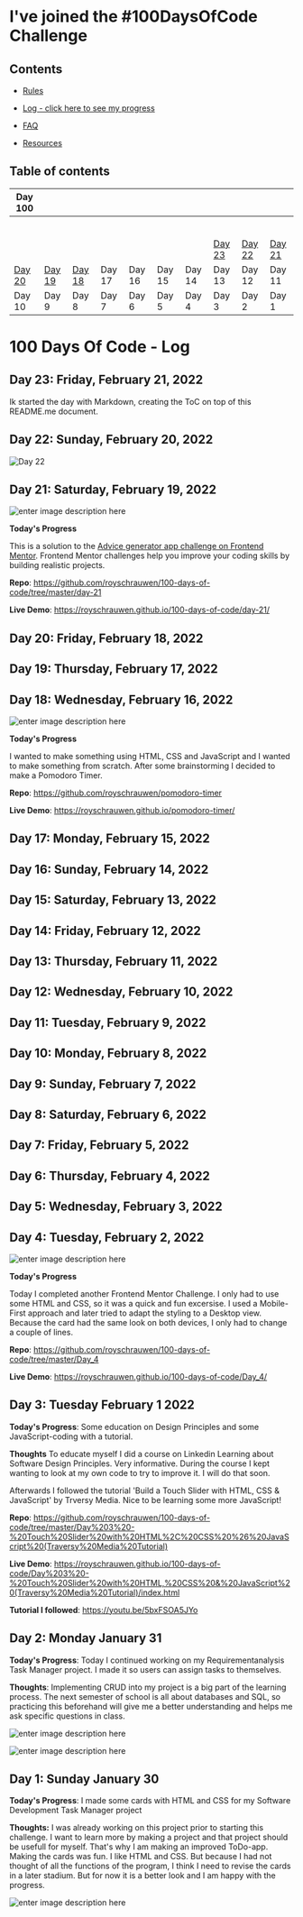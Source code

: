 # I've joined the #100DaysOfCode Challenge

## Contents

- [Rules](rules.md)

- [Log - click here to see my progress](log.md)

- [FAQ](FAQ.md)

- [Resources](resources.md)

## Table of contents

| Day 100                                   |                                             |                                              |        |        |        |        |                   |                                           |                                             |
| ----------------------------------------- | ------------------------------------------- | -------------------------------------------- | ------ | ------ | ------ | ------ | ----------------- | ----------------------------------------- | ------------------------------------------- |
|                                           |                                             |                                              |        |        |        |        |                   |                                           |                                             |
|                                           |                                             |                                              |        |        |        |        |                   |                                           |                                             |
|                                           |                                             |                                              |        |        |        |        |                   |                                           |                                             |
|                                           |                                             |                                              |        |        |        |        |                   |                                           |                                             |
|                                           |                                             |                                              |        |        |        |        |                   |                                           |                                             |
|                                           |                                             |                                              |        |        |        |        |                   |                                           |                                             |
|                                           |                                             |                                              |        |        |        |        | [Day 23](#day-23) | [Day 22](#day-22-sunday-february-20-2022) | [Day 21](#day-21-saturday-february-19-2022) |
| [Day 20](#day-20-friday-february-18-2022) | [Day 19](#day-19-thursday-february-17-2022) | [Day 18](#day-18-wednesday-february-16-2022) | Day 17 | Day 16 | Day 15 | Day 14 | Day 13            | Day 12                                    | Day 11                                      |
| Day 10                                    | Day 9                                       | Day 8                                        | Day 7  | Day 6  | Day 5  | Day 4  | Day 3             | Day 2                                     | Day 1                                       |

# 100 Days Of Code - Log

## Day 23: Friday, February 21, 2022

Ik started the day with Markdown, creating the ToC on top of this README.me document.

## Day 22: Sunday, February 20, 2022

![Day 22](https://github.com/royschrauwen/100-days-of-code/blob/master/day-22/tweet-day22.png?raw=true)

## Day 21: Saturday, February 19, 2022

![enter image description here](https://github.com/royschrauwen/100-days-of-code/blob/master/day-21/screenshot-day21.png?raw=true)

**Today's Progress**

This is a solution to the [Advice generator app challenge on Frontend Mentor](https://www.frontendmentor.io/challenges/advice-generator-app-QdUG-13db). Frontend Mentor challenges help you improve your coding skills by building realistic projects.

**Repo**: https://github.com/royschrauwen/100-days-of-code/tree/master/day-21

**Live Demo**: https://royschrauwen.github.io/100-days-of-code/day-21/

## Day 20: Friday, February 18, 2022

## Day 19: Thursday, February 17, 2022

## Day 18: Wednesday, February 16, 2022

![enter image description here](https://github.com/royschrauwen/100-days-of-code/blob/master/day-18/day-18-screenshot.jpg?raw=true)

**Today's Progress**

I wanted to make something using HTML, CSS and JavaScript and I wanted to make something from scratch. After some brainstorming I decided to make a Pomodoro Timer.

**Repo**: https://github.com/royschrauwen/pomodoro-timer

**Live Demo**: https://royschrauwen.github.io/pomodoro-timer/

## Day 17: Monday, February 15, 2022

## Day 16: Sunday, February 14, 2022

## Day 15: Saturday, February 13, 2022

## Day 14: Friday, February 12, 2022

## Day 13: Thursday, February 11, 2022

## Day 12: Wednesday, February 10, 2022

## Day 11: Tuesday, February 9, 2022

## Day 10: Monday, February 8, 2022

## Day 9: Sunday, February 7, 2022

## Day 8: Saturday, February 6, 2022

## Day 7: Friday, February 5, 2022

## Day 6: Thursday, February 4, 2022

## Day 5: Wednesday, February 3, 2022

## Day 4: Tuesday, February 2, 2022

![enter image description here](https://github.com/royschrauwen/100-days-of-code/blob/master/day-04/screenshot_day4.png?raw=true)

**Today's Progress**

Today I completed another Frontend Mentor Challenge. I only had to use some HTML and CSS, so it was a quick and fun excersise. I used a Mobile-First approach and later tried to adapt the styling to a Desktop view. Because the card had the same look on both devices, I only had to change a couple of lines.

**Repo**: https://github.com/royschrauwen/100-days-of-code/tree/master/Day_4

**Live Demo**: https://royschrauwen.github.io/100-days-of-code/Day_4/

## Day 3: Tuesday February 1 2022

**Today's Progress**: Some education on Design Principles and some JavaScript-coding with a tutorial.

**Thoughts** To educate myself I did a course on Linkedin Learning about Software Design Principles. Very informative. During the course I kept wanting to look at my own code to try to improve it. I will do that soon.

Afterwards I followed the tutorial 'Build a Touch Slider with HTML, CSS & JavaScript' by Trversy Media. Nice to be learning some more JavaScript!

**Repo**: https://github.com/royschrauwen/100-days-of-code/tree/master/Day%203%20-%20Touch%20Slider%20with%20HTML%2C%20CSS%20%26%20JavaScript%20(Traversy%20Media%20Tutorial)

**Live Demo**: https://royschrauwen.github.io/100-days-of-code/Day%203%20-%20Touch%20Slider%20with%20HTML,%20CSS%20&%20JavaScript%20(Traversy%20Media%20Tutorial)/index.html

**Tutorial I followed**: https://youtu.be/5bxFSOA5JYo

## Day 2: Monday January 31

**Today's Progress**: Today I continued working on my Requirementanalysis Task Manager project. I made it so users can assign tasks to themselves.

**Thoughts**: Implementing CRUD into my project is a big part of the learning process. The next semester of school is all about databases and SQL, so practicing this beforehand will give me a better understanding and helps me ask specific questions in class.

![enter image description here](https://pbs.twimg.com/media/FKapZe7WYAA7AiR?format=jpg&name=4096x4096)

![enter image description here](https://pbs.twimg.com/media/FKaqTphXMAEij8z?format=jpg&name=large)

## Day 1: Sunday January 30

**Today's Progress**: I made some cards with HTML and CSS for my Software Development Task Manager project

**Thoughts:** I was already working on this project prior to starting this challenge. I want to learn more by making a project and that project should be usefull for myself. That's why I am making an improved ToDo-app. Making the cards was fun. I like HTML and CSS. But because I had not thought of all the functions of the program, I think I need to revise the cards in a later stadium. But for now it is a better look and I am happy with the progress.

![enter image description here](https://pbs.twimg.com/media/FKWbDqhWQAQDusI?format=jpg&name=large)
